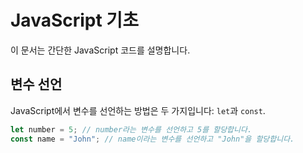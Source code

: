 # JavaScript 기초

이 문서는 간단한 JavaScript 코드를 설명합니다.

## 변수 선언

JavaScript에서 변수를 선언하는 방법은 두 가지입니다: `let`과 `const`.

```javascript
let number = 5; // number라는 변수를 선언하고 5를 할당합니다.
const name = "John"; // name이라는 변수를 선언하고 "John"을 할당합니다.
